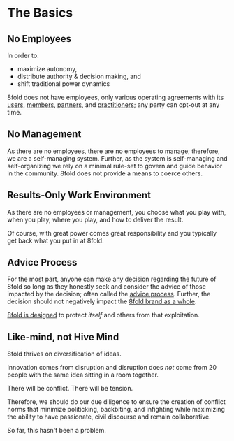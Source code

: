 # The Basics

## No Employees

In order to:

* maximize autonomy,
* distribute authority & decision making, and
* shift traditional power dynamics

8fold does not have employees, only various operating agreements with its [users](the-outer-fold/users.md), [members](the-outer-fold/members.md), [partners](the-outer-fold/partners.md), and [practitioners](the-outer-fold/practitioners/); any party can opt-out at any time.

## No Management

As there are no employees, there are no employees to manage; therefore, we are a self-managing system. Further, as the system is self-managing and self-organizing we rely on a minimal rule-set to govern and guide behavior in the community. 8fold does not provide a means to coerce others.

## Results-Only Work Environment

As there are no employees or management, you choose what you play with, when you play, where you play, and how to deliver the result.

Of course, with great power comes great responsibility and you typically get back what you put in at 8fold.

## Advice Process

For the most part, anyone can make any decision regarding the future of 8fold so long as they honestly seek and consider the advice of those impacted by the decision; often called the [advice process](http://www.reinventingorganizationswiki.com/Decision_Making). Further, the decision should not negatively impact the [8fold brand as a whole](marketing/).

[8fold is designed](the-inner-fold/) to protect _itself_ and others from that exploitation.

## Like-mind, not Hive Mind

8fold thrives on diversification of ideas.

Innovation comes from disruption and disruption does _not_ come from 20 people with the same idea sitting in a room together.

There will be conflict. There will be tension.

Therefore, we should do our due diligence to ensure the creation of conflict norms that minimize politicking, backbiting, and infighting while maximizing the ability to have passionate, civil discourse and remain collaborative.

So far, this hasn't been a problem.

